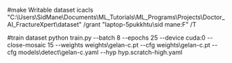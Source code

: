 #make Writable dataset
icacls "C:\Users\SidMane\Documents\ML_Tutorials\ML_Programs\Projects\Doctor_AI_FractureXpert\dataset" /grant "laptop-5pukkhtu\sid mane:F" /T

#train dataset 
python train.py --batch 8 --epochs 25 --device cuda:0 --close-mosaic 15 --weights weights\gelan-c.pt  --cfg weights\gelan-c.pt --cfg models\detect\gelan-c.yaml  --hyp hyp.scratch-high.yaml